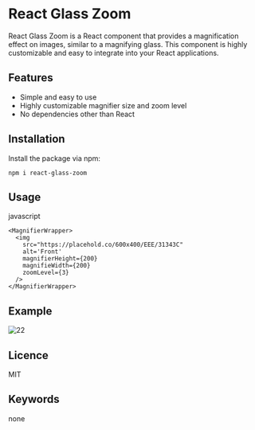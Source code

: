 # React Glass Zoom

React Glass Zoom is a React component that provides a magnification effect on images, similar to a magnifying glass. This component is highly customizable and easy to integrate into your React applications.

## Features

- Simple and easy to use
- Highly customizable magnifier size and zoom level
- No dependencies other than React

## Installation

Install the package via npm:

`npm i react-glass-zoom`

## Usage

javascript

```
<MagnifierWrapper>
  <img
    src="https://placehold.co/600x400/EEE/31343C"
    alt='Front'
    magnifierHeight={200}
    magnifieWidth={200}
    zoomLevel={3}
  />
</MagnifierWrapper>
```

## Example

![22](https://github.com/Niravpatel129/react-glass-zoom/assets/43049943/22e6cbb7-173c-469e-828d-866154e710a4)

## Licence

MIT

## Keywords

none
